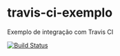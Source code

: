 # travis-ci-exemplo
Exemplo de integração com Travis CI

[![Build Status](https://travis-ci.com/matheusgomes185/travis-ci-exemplo.svg?branch=main)](https://travis-ci.com/matheusgomes185/travis-ci-exemplo)
